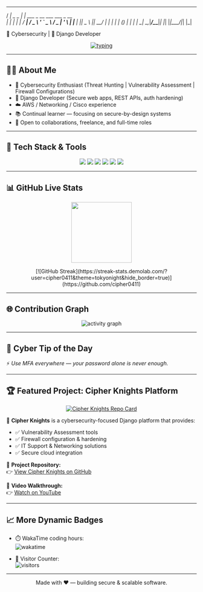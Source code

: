 <!-- README.md - Cybersecurity + Django developer dynamic profile -->

<!-- ASCII Cyber Banner -->

   ____            _                             
  / ___| _   _ ___| |_ ___ _ __ ___   ___  _ __  
 | |    | | | / __| __/ _ \ '_ ` _ \ / _ \| '_ \ 
 | |___ | |_| \__ \ ||  __/ | | | | | (_) | | | |
  \____| \__,_|___/\__\___|_| |_| |_|\___/|_| |_| 
       
 🔐 Cybersecurity | 🐍 Django Developer



<p align="center">
<a href="https://github.com/cipher0411">
<img src="https://readme-typing-svg.herokuapp.com?size=24&center=true&vCenter=true&width=800&lines=🔐+Cybersecurity+Analyst;🕵️‍♂️+Threat+Hunter;🐍+Django+Developer;☁️+Cloud+%26+Networking+Specialist;⚡+Always+Learning+%26+Building" alt="typing"/>
</a>
</p>

---

## 👨‍💻 About Me
- 🔐 Cybersecurity Enthusiast (Threat Hunting | Vulnerability Assessment | Firewall Configurations)
- 🐍 Django Developer (Secure web apps, REST APIs, auth hardening)
- ☁️ AWS / Networking / Cisco experience
- 📚 Continual learner — focusing on secure-by-design systems
- 💼 Open to collaborations, freelance, and full-time roles

---

## 🚀 Tech Stack & Tools
<p align="center">
<img src="https://img.shields.io/badge/Django-%23092E20.svg?&style=for-the-badge&logo=django&logoColor=white" />
<img src="https://img.shields.io/badge/Python-%233776AB.svg?&style=for-the-badge&logo=python&logoColor=white" />
<img src="https://img.shields.io/badge/Cybersecurity-%23000000.svg?&style=for-the-badge&logo=hackaday&logoColor=white" />
<img src="https://img.shields.io/badge/AWS-%23232F3E.svg?&style=for-the-badge&logo=amazon-aws&logoColor=white" />
<img src="https://img.shields.io/badge/Cisco-%231BA0D7.svg?&style=for-the-badge&logo=cisco&logoColor=white" />
<img src="https://img.shields.io/badge/Linux-%23FCC624.svg?&style=for-the-badge&logo=linux&logoColor=black" />
</p>

---

## 📊 GitHub Live Stats
<p align="center">
<img src="https://github-readme-stats.vercel.app/api?username=cipher0411&show_icons=true&theme=tokyonight&count_private=true" height="160"/>
<p align="center">
  [![GitHub Streak](https://streak-stats.demolab.com/?user=cipher0411&theme=tokyonight&hide_border=true)](https://github.com/cipher0411)
</p>

</p>

---

## 🌐 Contribution Graph
<p align="center">
<img src="https://github-readme-activity-graph.vercel.app/graph?username=cipher0411&theme=vue-dark" alt="activity graph"/>
</p>

---

## 💬 Cyber Tip of the Day
<!-- this fragment is auto-generated by the workflow and committed to `_dynamic/quote.md` -->

<!-- START_DYNAMIC_QUOTE -->
⚡ *Use MFA everywhere — your password alone is never enough.*
<!-- END_DYNAMIC_QUOTE -->

---

## 🏆 Featured Project: Cipher Knights Platform

<p align="center">
  <a href="https://github.com/cipher0411/cipher-knights">
    <img src="https://github-readme-stats.vercel.app/api/pin/?username=cipher0411&repo=cipher-knights&theme=tokyonight" alt="Cipher Knights Repo Card"/>
  </a>
</p>

🔐 **Cipher Knights** is a cybersecurity-focused Django platform that provides:  
- ✅ Vulnerability Assessment tools  
- ✅ Firewall configuration & hardening  
- ✅ IT Support & Networking solutions  
- ✅ Secure cloud integration  

📂 **Project Repository:**  
👉 [View Cipher Knights on GitHub](https://github.com/cipher0411/cipher-knights)  

🎥 **Video Walkthrough:**  
👉 [Watch on YouTube](https://youtu.be/YOUR_VIDEO_ID)  

---


## 📈 More Dynamic Badges

- ⏱️ WakaTime coding hours:  
![wakatime](https://wakatime.com/badge/user/REPLACE_WITH_YOUR_WAKATIME_ID.svg)

- 👀 Visitor Counter:  
![visitors](https://profile-counter.glitch.me/cipher0411/count.svg)


---

<p align="center">Made with ❤️ — building secure & scalable software.</p>
